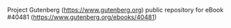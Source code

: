Project Gutenberg (https://www.gutenberg.org) public repository for eBook #40481 (https://www.gutenberg.org/ebooks/40481)

